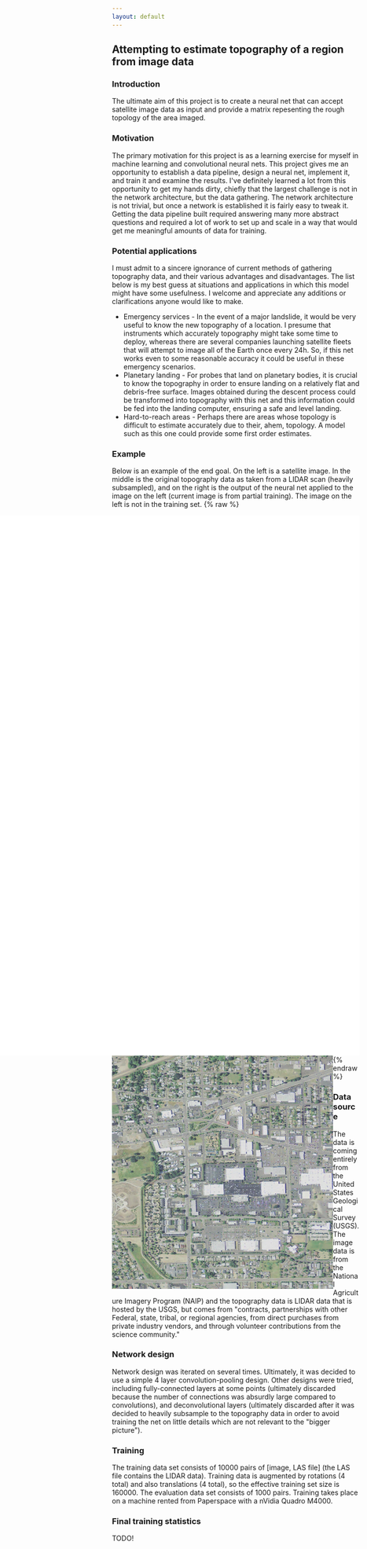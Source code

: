 ```yaml
---
layout: default
---
```


## Attempting to estimate topography of a region from image data

### Introduction
The ultimate aim of this project is to create a neural net that can accept satellite image data as input and provide a matrix repesenting the rough topology of the area imaged.

### Motivation
The primary motivation for this project is as a learning exercise for myself in machine learning and convolutional neural nets.
This project gives me an opportunity to establish a data pipeline, design a neural net, implement it, and train it and examine
the results. I've definitely learned a lot from this opportunity to get my hands dirty, chiefly that the largest challenge is not in the network architecture, but the data gathering. The network architecture is not trivial, but once a network is established it is fairly easy to tweak it.
Getting the data pipeline built required answering many more abstract questions and required a lot of work to set up and scale in a way that would get me meaningful amounts of data for training.

### Potential applications
I must admit to a sincere ignorance of current methods of gathering topography data, and their various advantages and disadvantages.
The list below is my best guess at situations and applications in which this model might have some usefulness. I welcome and
appreciate any additions or clarifications anyone would like to make.
* Emergency services - In the event of a major landslide, it would be very useful to know the new topography of a location.
                     I presume that instruments which accurately topography might take some time to deploy, whereas there are
                     several companies launching satellite fleets that will attempt to image all of the Earth once every 24h.
                     So, if this net works even to some reasonable accuracy it could be useful in these emergency scenarios.
* Planetary landing - For probes that land on planetary bodies, it is crucial to know the topography in order to ensure landing
                    on a relatively flat and debris-free surface. Images obtained during the descent process could be transformed
                    into topography with this net and this information could be fed into the landing computer, ensuring a safe
                    and level landing.
* Hard-to-reach areas - Perhaps there are areas whose topology is difficult to estimate accurately due to their, ahem, topology.
                      A model such as this one could provide some first order estimates.
                      
### Example
Below is an example of the end goal. On the left is a satellite image. In the middle is the original
topography data as taken from a LIDAR scan (heavily subsampled), and on the right is the output of the neural net applied to the image
on the left (current image is from partial training). The image on the left is not in the training set.
{% raw %}
<iframe width="1100" height="1100" align="right" src="plots.html" frameborder="0"></iframe>
<br><br><br><br><br><br><br><br><br><br><img width="450" height="475" align="left" src="cropped.jpg">
{% endraw %}

### Data source
The data is coming entirely from the United States Geological Survey (USGS). The image data is from the National Agriculture
Imagery Program (NAIP) and the topography data is LIDAR data that is hosted by the USGS, but comes from "contracts, partnerships
with other Federal, state, tribal, or regional agencies, from direct purchases from private industry vendors, and through
volunteer contributions from the science community."

### Network design
Network design was iterated on several times. Ultimately, it was decided to use a simple 4 layer convolution-pooling design. Other designs were tried, including fully-connected layers at some points (ultimately discarded because the number of connections was absurdly large compared to convolutions), and deconvolutional layers (ultimately discarded after it was decided to heavily subsample to the topography data in order to avoid training the net on little details which are not relevant to the "bigger picture").

### Training
The training data set consists of 10000 pairs of [image, LAS file] (the LAS file contains the LIDAR data). Training data is augmented by rotations (4 total) and also translations (4 total), so the effective training set size is 160000.
The evaluation data set consists of 1000 pairs.
Training takes place on a machine rented from Paperspace with a nVidia Quadro M4000.

### Final training statistics
TODO!

